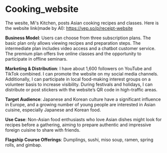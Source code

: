 # Cooking_website
The wesite, Mi's Kitchen, posts Asian cooking recipes and classes.
Here is the website link(made by AI): https://yep.so/p/receipt-website 

**Business Model**: Users can choose from three subscription plans. The basic plan only allows viewing recipes and preparation steps. The intermediate plan includes video access and a chatbot customer service. The premium plan offers live online classes and the opportunity to participate in offline seminars.

**Marketing & Distribution**: I have about 1,600 followers on YouTube and TikTok combined. I can promote the website on my social media channels. Additionally, I can participate in local food-making interest groups on a volunteer basis to increase visibility. During festivals and holidays, I can distribute or post stickers with the website’s QR code in high-traffic areas.

**Target Audience**: Japanese and Korean culture have a significant influence in Europe, and a growing number of young people are interested in Asian cuisine, especially Japanese and Korean food.

**Use Case**: Non-Asian food enthusiasts who love Asian dishes might look for recipes before a gathering, aiming to prepare authentic and impressive foreign cuisine to share with friends.

**Flagship Course Offerings**: Dumplings, sushi, miso soup, ramen, spring rolls, and gimbap.
